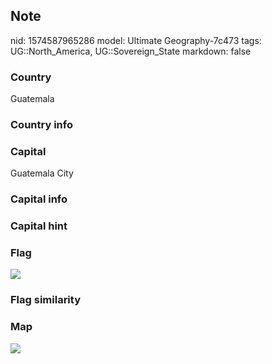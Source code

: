 ## Note
nid: 1574587965286
model: Ultimate Geography-7c473
tags: UG::North_America, UG::Sovereign_State
markdown: false

### Country
Guatemala

### Country info


### Capital
Guatemala City

### Capital info


### Capital hint


### Flag
<img src="ug-flag-guatemala.png">

### Flag similarity


### Map
<img src="ug-map-guatemala.png">
